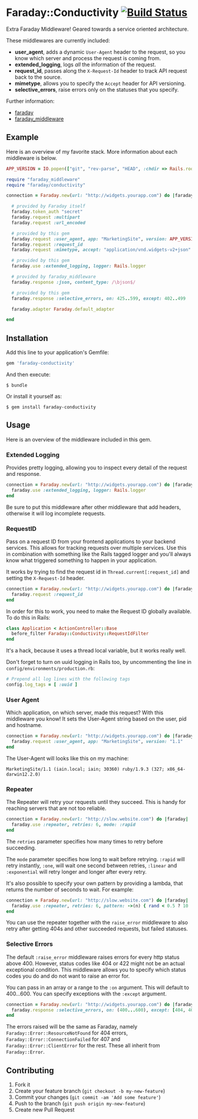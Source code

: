 # Faraday::Conductivity [![Build Status](https://travis-ci.org/yourkarma/faraday-conductivity.png?branch=master)](https://travis-ci.org/yourkarma/faraday-conductivity)

Extra Faraday Middleware! Geared towards a service oriented architecture.

These middlewares are currently included:

* **user_agent**, adds a dynamic `User-Agent` header to the request, so you
  know which server and process the request is coming from.
* **extended_logging**, logs *all* the information of the request.
* **request_id**, passes along the `X-Request-Id` header to track API request
  back to the source.
* **mimetype**, allows you to specify the `Accept` header for API versioning.
* **selective_errors**, raise errors only on the statuses that you specify.

Further information:

* [faraday](https://github.com/lostisland/faraday)
* [faraday_middleware](https://github.com/lostisland/faraday_middleware)

## Example

Here is an overview of my favorite stack. More information about each
middleware is below.

``` ruby
APP_VERSION = IO.popen(["git", "rev-parse", "HEAD", :chdir => Rails.root]).read.chomp

require "faraday_middleware"
require "faraday/conductivity"

connection = Faraday.new(url: "http://widgets.yourapp.com") do |faraday|

  # provided by Faraday itself
  faraday.token_auth "secret"
  faraday.request :multipart
  faraday.request :url_encoded

  # provided by this gem
  faraday.request :user_agent, app: "MarketingSite", version: APP_VERSION
  faraday.request :request_id
  faraday.request :mimetype, accept: "application/vnd.widgets-v2+json"

  # provided by this gem
  faraday.use :extended_logging, logger: Rails.logger

  # provided by faraday_middleware
  faraday.response :json, content_type: /\bjson$/

  # provided by this gem
  faraday.response :selective_errors, on: 425..599, except: 402..499

  faraday.adapter Faraday.default_adapter

end
```

## Installation

Add this line to your application's Gemfile:

``` ruby
gem 'faraday-conductivity'
```

And then execute:

```
$ bundle
```

Or install it yourself as:

```
$ gem install faraday-conductivity
```

## Usage

Here is an overview of the middleware included in this gem.

### Extended Logging

Provides pretty logging, allowing you to inspect every detail of the request
and response.

``` ruby
connection = Faraday.new(url: "http://widgets.yourapp.com") do |faraday|
  faraday.use :extended_logging, logger: Rails.logger
end
```

Be sure to put this middleware after other middleware that add headers,
otherwise it will log incomplete requests.

### RequestID

Pass on a request ID from your frontend applications to your backend services.
This allows for tracking requests over multiple services. Use this in
combination with something like the Rails tagged logger and you'll always know
what triggered something to happen in your application.

It works by trying to find the request id in `Thread.current[:request_id]` and
setting the `X-Request-Id` header.

``` ruby
connection = Faraday.new(url: "http://widgets.yourapp.com") do |faraday|
  faraday.request :request_id
end
```

In order for this to work, you need to make the Request ID globally available.
To do this in Rails:

``` ruby
class Application < ActionController::Base
  before_filter Faraday::Conductivity::RequestIdFilter
end
```

It's a hack, because it uses a thread local variable, but it works really well.

Don't forget to turn on uuid logging in Rails too, by uncommenting the line in
`config/environments/production.rb`:

``` ruby
# Prepend all log lines with the following tags
config.log_tags = [ :uuid ]
```

### User Agent

Which application, on which server, made this request? With this middleware you
know! It sets the User-Agent string based on the user, pid and hostname.

``` ruby
connection = Faraday.new(url: "http://widgets.yourapp.com") do |faraday|
  faraday.request :user_agent, app: "MarketingSite", version: "1.1"
end
```

The User-Agent will looks like this on my machine:

```
MarketingSite/1.1 (iain.local; iain; 30360) ruby/1.9.3 (327; x86_64-darwin12.2.0)
```

### Repeater

The Repeater will retry your requests until they succeed. This is handy for
reaching servers that are not too reliable.

``` ruby
connection = Faraday.new(url: "http://slow.website.com") do |faraday|
  faraday.use :repeater, retries: 6, mode: :rapid
end
```

The `retries` parameter specifies how many times to retry before succeeding.

The `mode` parameter specifies how long to wait before retrying. `:rapid` will
retry instantly, `:one`, will wait one second between retries, `:linear` and
`:exponential` will retry longer and longer after every retry.

It's also possible to specify your own pattern by providing a lambda, that
returns the number of seconds to wait. For example:

``` ruby
connection = Faraday.new(url: "http://slow.website.com") do |faraday|
  faraday.use :repeater, retries: 6, pattern: ->(n) { rand < 0.5 ? 10 : 2 }
end
```

You can use the repeater together with the `raise_error` middleware to also
retry after getting 404s and other succeeded requests, but failed statuses.

### Selective Errors

The default `:raise_error` middleware raises errors for every http status above
400. However, status codes like 404 or 422 might not be an actual exceptional
condition. This middleware allows you to specify which status codes you do and
do not want to raise an error for.

You can pass in an array or a range to the `:on` argument. This will default to
400...600. You can specify exceptions with the `:except` argument.

``` ruby
connection = Faraday.new(url: "http://widgets.yourapp.com") do |faraday|
  faraday.response :selective_errors, on: (400...600), except: [404, 409, 410, 412, 422]
end
```

The errors raised will be the same as Faraday, namely
`Faraday::Error::ResourceNotFound` for 404 errors,
`Faraday::Error::ConnectionFailed` for 407 and `Faraday::Error::ClientError` for
the rest. These all inherit from `Faraday::Error`.

## Contributing

1. Fork it
2. Create your feature branch (`git checkout -b my-new-feature`)
3. Commit your changes (`git commit -am 'Add some feature'`)
4. Push to the branch (`git push origin my-new-feature`)
5. Create new Pull Request
